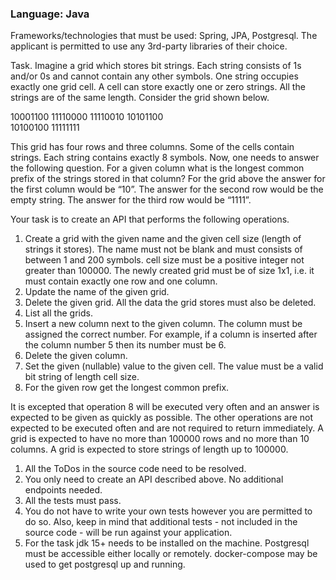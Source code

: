 

### Language: Java

Frameworks/technologies that must be used: Spring, JPA, Postgresql.
The applicant is permitted to use any 3rd-party libraries of their choice.

Task.
Imagine a grid which stores bit strings. Each string consists of 1s and/or 0s and cannot contain any other symbols. One string occupies exactly one grid cell. A cell can store exactly one or zero strings. All the strings are of the same length. Consider the grid shown below.

10001100		11110000
11110010
10101100		
10100100		11111111

This grid has four rows and three columns. Some of the cells contain strings. Each string contains exactly 8 symbols.
Now, one needs to answer the following question. For a given column what is the longest common prefix of the strings stored in that column? For the grid above the answer for the first column would be “10”. The answer for the second row would be the empty string. The answer for the third row would be “1111”.

Your task is to create an API that performs the following operations.
1.	Create a grid with the given name and the given cell size (length of strings it stores). The name must not be blank and must consists of between 1 and 200 symbols. cell size must be a positive integer not greater than 100000. The newly created grid must be of size 1x1, i.e. it must contain exactly one row and one column.
2.	Update the name of the given grid.
3.	Delete the given grid. All the data the grid stores must also be deleted.
4.	List all the grids.
5.	Insert a new column next to the given column. The column must be assigned the correct number. For example, if a column is inserted after the column number 5 then its number must be 6.
6.	Delete the given column.
7.	Set the given (nullable) value to the given cell. The value must be a valid bit string of length cell size.
8.	For the given row get the longest common prefix.

It is excepted that operation 8 will be executed very often and an answer is expected to be given as quickly as possible. The other operations are not expected to be executed often and are not required to return immediately. A grid is expected to have no more than 100000 rows and no more than 10 columns. A grid is expected to store strings of length up to 100000.

1.	All the ToDos in the source code need to be resolved.
2.	You only need to create an API described above. No additional endpoints needed.
3.	All the tests must pass.
4.	You do not have to write your own tests however you are permitted to do so. Also, keep in mind that additional tests - not included in the source code - will be run against your application.
5.	For the task jdk 15+ needs to be installed on the machine. Postgresql must be accessible either locally or remotely. docker-compose may be used to get postgresql up and running.

